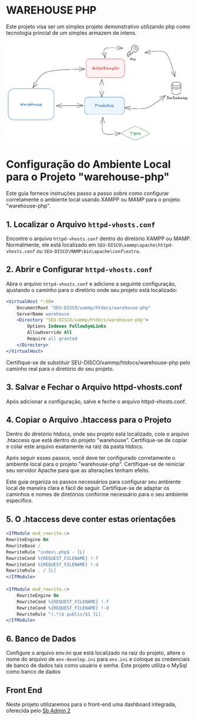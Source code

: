 # WAREHOUSE PHP
<p>Este projeto visa ser um simples projeto demonstrativo utilizando php como tecnologia princial de um simples armazem de intens.</p>

![Images](https://github.com/Fabioaugustmp/warehouse-php/blob/main/warehouse-architecture.png)

# Configuração do Ambiente Local para o Projeto "warehouse-php"

Este guia fornece instruções passo a passo sobre como configurar corretamente o ambiente local usando XAMPP ou MAMP para o projeto "warehouse-php".

## 1. Localizar o Arquivo `httpd-vhosts.conf`

Encontre o arquivo `httpd-vhosts.conf` dentro do diretório XAMPP ou MAMP. Normalmente, ele está localizado em `SEU-DISCO\xammp\apache\httpd-vhosts.conf` ou `SEU-DISCO\MAMP\bin\apache\conf\extra`.

## 2. Abrir e Configurar `httpd-vhosts.conf`

Abra o arquivo `httpd-vhosts.conf` e adicione a seguinte configuração, ajustando o caminho para o diretório onde seu projeto está localizado:

```apache
<VirtualHost *:80>
    DocumentRoot "SEU-DISCO/xammp/htdocs/warehouse-php"
    ServerName warehouse
    <Directory "SEU-DISCO/xammp/htdocs/warehouse-php">
        Options Indexes FollowSymLinks
        AllowOverride All
        Require all granted
    </Directory>
</VirtualHost>
```
Certifique-se de substituir SEU-DISCO/xammp/htdocs/warehouse-php pelo caminho real para o diretório do seu projeto.

## 3. Salvar e Fechar o Arquivo httpd-vhosts.conf
Após adicionar a configuração, salve e feche o arquivo httpd-vhosts.conf.

## 4. Copiar o Arquivo .htaccess para o Projeto
Dentro do diretório htdocs, onde seu projeto está localizado, cole o arquivo .htaccess que está dentro do projeto "warehouse". Certifique-se de copiar e colar este arquivo exatamente na raiz da pasta htdocs.

Após seguir esses passos, você deve ter configurado corretamente o ambiente local para o projeto "warehouse-php". Certifique-se de reiniciar seu servidor Apache para que as alterações tenham efeito.

Este guia organiza os passos necessários para configurar seu ambiente local de maneira clara e fácil de seguir. Certifique-se de adaptar os caminhos e nomes de diretórios conforme necessário para o seu ambiente específico.

## 5. O .htaccess deve conter estas orientações

```apache
<IfModule mod_rewrite.c>
RewriteEngine On
RewriteBase /
RewriteRule ^index\.php$ - [L]
RewriteCond %{REQUEST_FILENAME} !-f
RewriteCond %{REQUEST_FILENAME} !-d
RewriteRule . / [L]
</IfModule>

<IfModule mod_rewrite.c>
    RewriteEngine On
    RewriteCond %{REQUEST_FILENAME} !-f
    RewriteCond %{REQUEST_FILENAME} !-d
    RewriteRule ^(.*)$ public/$1 [L]
</IfModule>
```

## 6. Banco de Dados

Configure o arquivo env.ini que está localizado na raiz do projeto, altere o nome do arquivo de `env-develop.ini` para `env.ini` e coloque as credenciais de banco de dados tais como usuário e senha. Este projeto utiliza o MySql como banco de dados

## Front End

Neste projeto utilizaremos para o front-end uma dashboard integrada, oferecida pelo <a href="https://startbootstrap.com/theme/sb-admin-2">Sb Admin 2</a>


